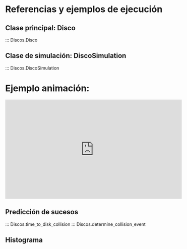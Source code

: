 # Referencias y ejemplos de ejecución 

## Clase principal: Disco

::: Discos.Disco

## Clase de simulación: DiscoSimulation

::: Discos.DiscoSimulation

# Ejemplo animación:

<iframe width="560" height="315" src="https://www.youtube.com/watch?v=vKQDowtm4SQ" frameborder="0" allowfullscreen></iframe>

## Predicción de sucesos
::: Discos.time_to_disk_collision
::: Discos.determine_collision_event

## Histograma
